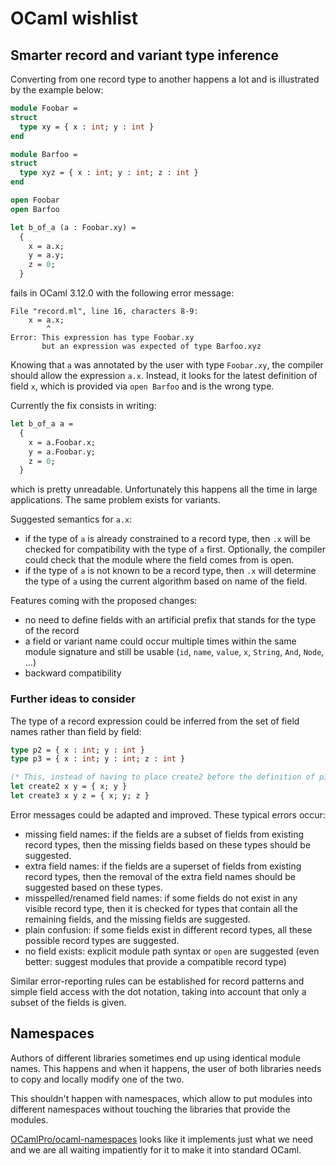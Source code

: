 OCaml wishlist
==============

Smarter record and variant type inference
-----------------------------------------

Converting from one record type to another happens a lot
and is illustrated by the example below:

```ocaml
module Foobar =
struct
  type xy = { x : int; y : int }
end

module Barfoo =
struct
  type xyz = { x : int; y : int; z : int }
end

open Foobar
open Barfoo

let b_of_a (a : Foobar.xy) =
  {
    x = a.x;
    y = a.y;
    z = 0;
  }
```

fails in OCaml 3.12.0 with the following error message:

```
File "record.ml", line 16, characters 8-9:
    x = a.x;
        ^
Error: This expression has type Foobar.xy
       but an expression was expected of type Barfoo.xyz
```

Knowing that `a` was annotated by the user with type `Foobar.xy`,
the compiler should allow the expression `a.x`. Instead,
it looks for the latest definition of field `x`, which is provided
via `open Barfoo` and is the wrong type.

Currently the fix consists in writing:

```ocaml
let b_of_a a =
  {
    x = a.Foobar.x;
    y = a.Foobar.y;
    z = 0;
  }
```

which is pretty unreadable. Unfortunately this happens all the time in large 
applications. The same problem exists for variants.

Suggested semantics for `a.x`:

* if the type of `a` is already constrained to a record type, then 
  `.x` will be checked for compatibility with the type of `a` first.
  Optionally, the compiler could check that the module where the field comes
  from is open.
* if the type of `a` is not known to be a record type, then
  `.x` will determine the type of `a` using the current algorithm
  based on name of the field.


Features coming with the proposed changes:

* no need to define fields with an artificial prefix that stands for the type
  of the record
* a field or variant name could occur multiple times within the same module
  signature and still be usable (`id`, `name`, `value`, `x`, `String`,
  `And`, `Node`, ...)
* backward compatibility


### Further ideas to consider

The type of a record expression could be inferred from the set of 
  field names rather than field by field:

```ocaml
type p2 = { x : int; y : int }
type p3 = { x : int; y : int; z : int }

(* This, instead of having to place create2 before the definition of p3 *)
let create2 x y = { x; y }
let create3 x y z = { x; y; z }
```

Error messages could be adapted and improved. These typical errors occur:

* missing field names: if the fields are a subset of fields from 
  existing record types,
  then the missing fields based on these types should be suggested.
* extra field names: if the fields are a superset of fields from
  existing record types,
  then the removal of the extra field names should be suggested
  based on these types.
* misspelled/renamed field names: if some fields do not exist in any visible
  record type, then it is checked for types that contain all the remaining
  fields, and the missing fields are suggested.
* plain confusion: if some fields exist in different record types,
  all these possible record types are suggested.
* no field exists: explicit module path syntax or `open` are suggested
  (even better: suggest modules that provide a compatible record type)

Similar error-reporting rules can be established for record patterns
and simple field access with the dot notation, taking into account that
only a subset of the fields is given.


Namespaces
----------

Authors of different libraries sometimes end up using identical module
names. This happens and when it happens, the user of both libraries
needs to copy and locally modify one of the two.

This shouldn't happen with namespaces, which allow to put modules into
different namespaces without touching the libraries
that provide the modules.

[OCamlPro/ocaml-namespaces](https://github.com/OCamlPro/ocaml-namespaces)
looks like it implements just what we need and we are all waiting impatiently
for it to make it into standard OCaml.
